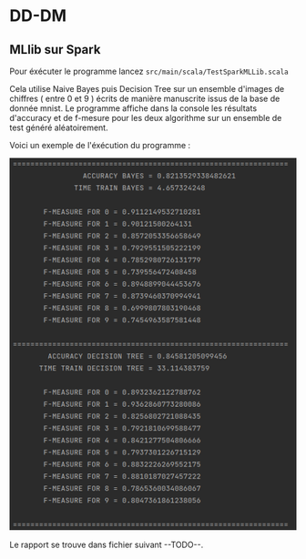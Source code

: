 # DD-DM

## MLlib sur Spark

Pour éxécuter le programme lancez ```src/main/scala/TestSparkMLLib.scala```

Cela utilise Naive Bayes puis Decision Tree sur un ensemble d'images de chiffres ( entre 0 et 9 ) écrits de manière manuscrite issus de la base de donnée mnist. Le programme affiche dans la console les résultats d'accuracy et de f-mesure pour les deux algorithme sur un ensemble de test généré aléatoirement.

Voici un exemple de l'éxécution du programme : 

![](image/resultTestsMLLib.png)


Le rapport se trouve dans fichier suivant --TODO--.